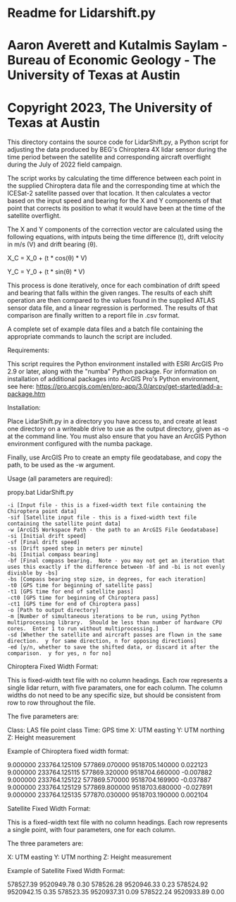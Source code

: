 # Readme for Lidarshift.py
# Aaron Averett and Kutalmis Saylam - Bureau of Economic Geology - The University of Texas at Austin
# Copyright 2023, The University of Texas at Austin


This directory contains the source code for LidarShift.py, a Python script for adjusting the data produced by BEG's Chiroptera 4X lidar sensor during the time period between the satellite and corresponding aircraft overflight during the July of 2022 field campaign.

The script works by calculating the time difference between each point in the supplied Chiroptera data file and the corresponding time at which the ICESat-2 satellite passed over that location.  It then calculates a vector based on the input speed and bearing for the X and Y components of that point that corrects its position to what it would have been at the time of the satellite overflight.

The X and Y components of the correction vector are calculated using the following equations, with intputs being the time difference (t), drift velocity in m/s (V) and drift bearing (θ).

X_C = X_0 + (t * cos⁡(θ) * V)

Y_C = Y_0 + (t * sin⁡(θ) * V)

This process is done iteratively, once for each combination of drift speed and bearing that falls within the given ranges.  The results of each shift operation are then compared to the values found in the supplied ATLAS sensor data file, and a linear regression is performed.  The results of that comparison are finally written to a report file in .csv format.

A complete set of example data files and a batch file containing the appropriate commands to launch the script are included.

Requirements:

This script requires the Python environment installed with ESRI ArcGIS Pro 2.9 or later, along with the "numba" Python package.  For information on installation of additional packages into ArcGIS Pro's Python environment, see here:
https://pro.arcgis.com/en/pro-app/3.0/arcpy/get-started/add-a-package.htm

Installation:

Place LidarShift.py in a directory you have access to, and create at least one directory on a writeable drive to use as the output directory, given as -o at the command line.  You must also ensure that you have an ArcGIS Python environment configured with the numba package.

Finally, use ArcGIS Pro to create an empty file geodatabase, and copy the path, to be used as the -w argument.

Usage (all parameters are required):

propy.bat LidarShift.py 

	-i [Input file - this is a fixed-width text file containing the Chiroptera point data]
	-sif [Satellite input file - this is a fixed-width text file containing the satellite point data]
	-w [ArcGIS Workspace Path - the path to an ArcGIS File Geodatabase] 
	-si [Initial drift speed]
	-sf [Final drift speed]
	-ss [Drift speed step in meters per minute]
	-bi [Initial compass bearing]
	-bf [Final compass bearing.  Note - you may not get an iteration that uses this exactly if the difference between -bf and -bi is not evenly divisble by -bs]
	-bs [Compass bearing step size, in degrees, for each iteration]
	-t0 [GPS time for beginning of satellite pass]
	-t1 [GPS time for end of satellite pass]
	-ct0 [GPS time for beginning of Chiroptera pass]
	-ct1 [GPS time for end of Chiroptera pass]
	-o [Path to output directory]
	-m [Number of simultaneous iterations to be run, using Python multiprocessing library.  Should be less than number of hardware CPU cores.  Enter 1 to run without multiprocessing.] 
	-sd [Whether the satellite and aircraft passes are flown in the same direction.  y for same direction, n for opposing directions]
	-ed [y/n, whether to save the shifted data, or discard it after the comparison.  y for yes, n for no]

Chiroptera Fixed Width Format:

This is fixed-width text file with no column headings.  Each row represents a single lidar return, with five paramaters, one for each column.  The column widths do not need to be any specific size, but should be consistent from row to row throughout the file.

The five parameters are:

Class: LAS file point class
Time: GPS time
X: UTM easting
Y: UTM northing
Z: Height measurement

Example of Chiroptera fixed width format:

9.000000 233764.125109 577869.070000 9518705.140000 0.022123
9.000000 233764.125115 577869.320000 9518704.660000 -0.007882
9.000000 233764.125122 577869.570000 9518704.169900 -0.037887
9.000000 233764.125129 577869.800000 9518703.680000 -0.027891
9.000000 233764.125135 577870.030000 9518703.190000 0.002104

Satellite Fixed Width Format:

This is a fixed-width text file with no column headings.  Each row represents a single point, with four parameters, one for each column.  

The three parameters are:

X: UTM easting
Y: UTM northing
Z: Height measurement

Example of Satellite Fixed Width Format:

578527.39 9520949.78 0.30
578526.28 9520946.33 0.23
578524.92 9520942.15 0.35
578523.35 9520937.31 0.09
578522.24 9520933.89 0.00
